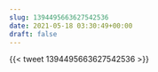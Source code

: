 ```yaml
---
slug: 1394495663627542536
date: 2021-05-18 03:30:49+00:00
draft: false
---
```


{{< tweet 1394495663627542536 >}}
